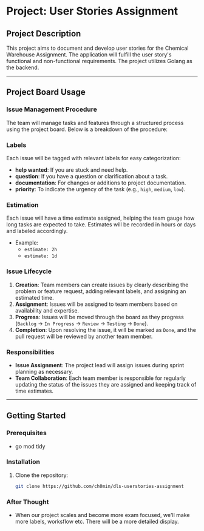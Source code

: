 # Project: User Stories Assignment

## Project Description
This project aims to document and develop user stories for the Chemical Warehouse Assignment. The application will fulfill the user story's functional and non-functional requirements. The project utilizes Golang as the backend.

---

## Project Board Usage

### Issue Management Procedure

The team will manage tasks and features through a structured process using the project board. Below is a breakdown of the procedure:

### Labels
Each issue will be tagged with relevant labels for easy categorization:
- **help wanted**: If you are stuck and need help.
- **question**: If you have a question or clarification about a task.
- **documentation**: For changes or additions to project documentation.
- **priority**: To indicate the urgency of the task (e.g., `high`, `medium`, `low`).

### Estimation
Each issue will have a time estimate assigned, helping the team gauge how long tasks are expected to take. Estimates will be recorded in hours or days and labeled accordingly.

- Example: 
  - `estimate: 2h`
  - `estimate: 1d`

### Issue Lifecycle
1. **Creation**: Team members can create issues by clearly describing the problem or feature request, adding relevant labels, and assigning an estimated time.
2. **Assignment**: Issues will be assigned to team members based on availability and expertise.
3. **Progress**: Issues will be moved through the board as they progress (`Backlog` → `In Progress` → `Review` → `Testing` → `Done`).
4. **Completion**: Upon resolving the issue, it will be marked as `Done`, and the pull request will be reviewed by another team member.
   
### Responsibilities
- **Issue Assignment**: The project lead will assign issues during sprint planning as necessary.
- **Team Collaboration**: Each team member is responsible for regularly updating the status of the issues they are assigned and keeping track of time estimates.
  
---

## Getting Started

### Prerequisites
- go mod tidy

### Installation
1. Clone the repository:
   ```bash
   git clone https://github.com/ch0min/dls-userstories-assignment

### After Thought
- When our project scales and become more exam focused, we'll make more labels, worksflow etc. There will be a more detailed display.